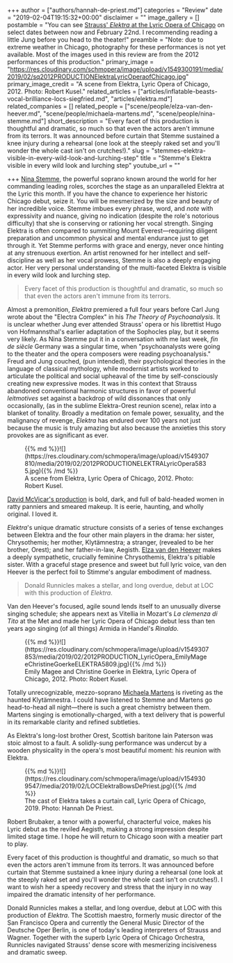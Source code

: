 +++
author = ["authors/hannah-de-priest.md"]
categories = "Review"
date = "2019-02-04T19:15:32+00:00"
disclaimer = ""
image_gallery = []
postamble = "You can see [Strauss' _Elektra_ at the Lyric Opera of Chicago](https://www.lyricopera.org/concertstickets/calendar/2018-2019/elektra-opera-tickets) on select dates between now and February 22nd. I recommending reading a little Jung before you head to the theater!"
preamble = "Note: due to extreme weather in Chicago, photography for these performances is not yet available. Most of the images used in this review are from the 2012 performances of this production."
primary_image = "https://res.cloudinary.com/schmopera/image/upload/v1549300191/media/2019/02/sq2012PRODUCTIONElektraLyricOperaofChicago.jpg"
primary_image_credit = "A scene from Elektra, Lyric Opera of Chicago, 2012. Photo: Robert Kusel."
related_articles = ["articles/inflatable-beasts-vocal-brilliance-locs-siegfried.md", "articles/elektra.md"]
related_companies = []
related_people = ["scene/people/elza-van-den-heever.md", "scene/people/michaela-martens.md", "scene/people/nina-stemme.md"]
short_description = "Every facet of this production is thoughtful and dramatic, so much so that even the actors aren't immune from its terrors. It was announced before curtain that Stemme sustained a knee injury during a rehearsal (one look at the steeply raked set and you'll wonder the whole cast isn't on crutches!)."
slug = "stemmes-elektra-visible-in-every-wild-look-and-lurching-step"
title = "Stemme's Elektra visible in every wild look and lurching step"
youtube_url = ""

+++
[Nina Stemme](/scene/people/nina-stemme/), the powerful soprano known around the world for her commanding leading roles, scorches the stage as an unparalleled Elektra at the Lyric this month. If you have the chance to experience her historic Chicago debut, seize it. You will be mesmerized by the size and beauty of her incredible voice. Stemme imbues every phrase, word, and _note_ with expressivity and nuance, giving no indication (despite the role's notorious difficulty) that she is conserving or rationing her vocal strength. Singing Elektra is often compared to summiting Mount Everest—requiring diligent preparation and uncommon physical and mental endurance just to get through it. Yet Stemme performs with grace and energy, never once hinting at any strenuous exertion. An artist renowned for her intellect and self-discipline as well as her vocal prowess, Stemme is also a deeply engaging actor. Her very personal understanding of the multi-faceted Elektra is visible in every wild look and lurching step.

> Every facet of this production is thoughtful and dramatic, so much so that even the actors aren't immune from its terrors.

Almost a premonition, _Elektra_ premiered a full four years before Carl Jung wrote about the "Electra Complex" in his _The Theory of Psychoanalysis_. It is unclear whether Jung ever attended Strauss' opera or his librettist Hugo von Hofmannsthal's earlier adaptation of the Sophocles play, but it seems very likely. As Nina Stemme put it in a conversation with me last week, _fin de siècle_ Germany was a singular time, when "psychoanalysts were going to the theater and the opera composers were reading psychoanalysis." Freud and Jung couched, (pun intended), their psychological theories in the language of classical mythology, while modernist artists worked to articulate the political and social upheaval of the time by self-consciously creating new expressive modes. It was in this context that Strauss abandoned conventional harmonic structures in favor of powerful _leitmotives_ set against a backdrop of wild dissonances that only occasionally, (as in the sublime Elektra-Orest reunion scene), relax into a blanket of tonality. Broadly a meditation on female power, sexuality, and the malignancy of revenge, _Elektra_ has endured over 100 years not just because the music is truly amazing but also because the anxieties this story provokes are as significant as ever.

<figure data-type="image">{{% md %}}![](https://res.cloudinary.com/schmopera/image/upload/v1549307810/media/2019/02/2012PRODUCTIONELEKTRALyricOpera5835.jpg){{% /md %}}

<figcaption>A scene from Elektra, Lyric Opera of Chicago, 2012. Photo: Robert Kusel.</figcaption>

</figure>

[David McVicar's production](https://www.lyricopera.org/concertstickets/calendar/2018-2019/elektra-opera-tickets) is bold, dark, and full of bald-headed women in ratty panniers and smeared makeup. It is eerie, haunting, and wholly original. I loved it.

_Elektra_'s unique dramatic structure consists of a series of tense exchanges between Elektra and the four other main players in the drama: her sister, Chrysothemis; her mother, Klytämnestra; a stranger, (revealed to be her brother, Orest); and her father-in-law, Aegisth. [Elza van den Heever](/scene/people/elza-van-den-heever/) makes a deeply sympathetic, crucially feminine Chrysothemis, Elektra's pitiable sister. With a graceful stage presence and sweet but full lyric voice, van den Heever is the perfect foil to Stimme's angular embodiment of madness.

> Donald Runnicles makes a stellar, and long overdue, debut at LOC with this production of _Elektra_.

Van den Heever's focused, agile sound lends itself to an unusually diverse singing schedule; she appears next as Vitellia in Mozart's _La clemenza di Tito_ at the Met and made her Lyric Opera of Chicago debut less than ten years ago singing (of all things) Armida in Handel's _Rinaldo._

<figure data-type="image">{{% md %}}![](https://res.cloudinary.com/schmopera/image/upload/v1549307853/media/2019/02/2012PRODUCTION_LyricOpera_EmilyMageeChristineGoerkeELEKTRA5809.jpg){{% /md %}}

<figcaption>Emily Magee and Christine Goerke in Elektra, Lyric Opera of Chicago, 2012. Photo: Robert Kusel.</figcaption>

</figure>

Totally unrecognizable, mezzo-soprano [Michaela Martens](/scene/people/michaela-martens/) is riveting as the haunted Klytämnestra. I could have listened to Stemme and Martens go head-to-head all night—there is such a great chemistry between them. Martens singing is emotionally-charged, with a text delivery that is powerful in its remarkable clarity and refined subtleties.

As Elektra's long-lost brother Orest, Scottish baritone Iain Paterson was stoic almost to a fault. A solidly-sung performance was undercut by a wooden physicality in the opera's most beautiful moment: his reunion with Elektra.

<figure data-type="image">{{% md %}}![](https://res.cloudinary.com/schmopera/image/upload/v1549309547/media/2019/02/LOCElektraBowsDePriest.jpg){{% /md %}}

<figcaption>The cast of Elektra takes a curtain call, Lyric Opera of Chicago, 2019. Photo: Hannah De Priest.</figcaption>

</figure>

Robert Brubaker, a tenor with a powerful, characterful voice, makes his Lyric debut as the reviled Aegisth, making a strong impression despite limited stage time. I hope he will return to Chicago soon with a meatier part to play.

Every facet of this production is thoughtful and dramatic, so much so that even the actors aren't immune from its terrors. It was announced before curtain that Stemme sustained a knee injury during a rehearsal (one look at the steeply raked set and you'll wonder the whole cast isn't on crutches!). I want to wish her a speedy recovery and stress that the injury in no way impaired the dramatic intensity of her performance.

Donald Runnicles makes a stellar, and long overdue, debut at LOC with this production of _Elektra_. The Scottish maestro, formerly music director of the San Francisco Opera and currently the General Music Director of the Deutsche Oper Berlin, is one of today's leading interpreters of Strauss and Wagner. Together with the superb Lyric Opera of Chicago Orchestra, Runnicles navigated Strauss' dense score with mesmerizing incisiveness and dramatic sweep.
